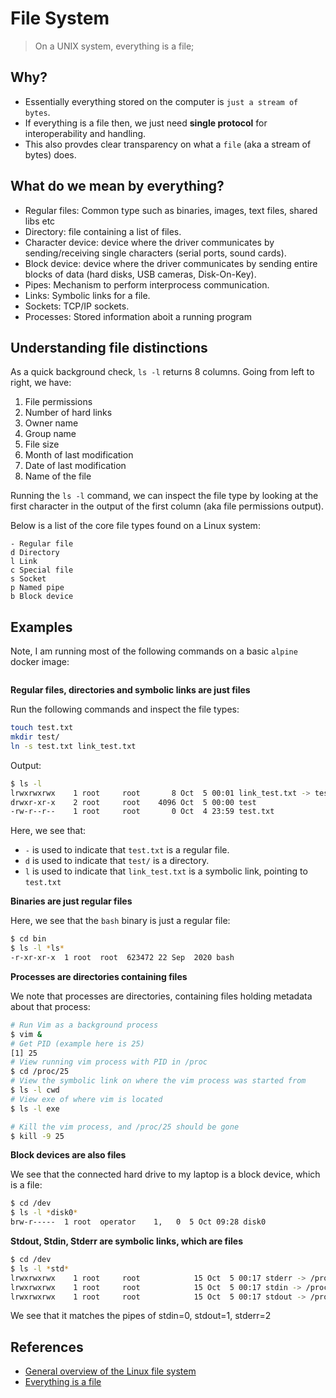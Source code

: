 # File System

> On a UNIX system, everything is a file;

## Why?

- Essentially everything stored on the computer is `just a stream of bytes`.
- If everything is a file then, we just need **single protocol** for interoperability and handling.
- This also provdes clear transparency on what a `file` (aka a stream of bytes) does.

## What do we mean by everything?

- Regular files: Common type such as binaries, images, text files, shared libs etc
- Directory: file containing a list of files.
- Character device: device where the driver communicates by sending/receiving single characters (serial ports, sound cards).
- Block device: device where the driver communicates by sending entire blocks of data (hard disks, USB cameras, Disk-On-Key).
- Pipes: Mechanism to perform interprocess communication.
- Links: Symbolic links for a file.
- Sockets: TCP/IP sockets.
- Processes: Stored information aboit a running program

## Understanding file distinctions

As a quick background check, `ls -l` returns 8 columns. Going from left to right, we have:

1. File permissions
2. Number of hard links
3. Owner name
4. Group name
5. File size
6. Month of last modification
7. Date of last modification
8. Name of the file

Running the `ls -l` command, we can inspect the file type by looking at the first character in the output of the first column (aka file permissions output).

Below is a list of the core file types found on a Linux system:

```
- Regular file
d Directory
l Link
c Special file
s Socket
p Named pipe
b Block device
```

## Examples

Note, I am running most of the following commands on a basic `alpine` docker image:

```

```

**Regular files, directories and symbolic links are just files**

Run the following commands and inspect the file types:
```bash
touch test.txt
mkdir test/
ln -s test.txt link_test.txt
```

Output:

```bash
$ ls -l
lrwxrwxrwx    1 root     root       8 Oct  5 00:01 link_test.txt -> test.txt
drwxr-xr-x    2 root     root    4096 Oct  5 00:00 test
-rw-r--r--    1 root     root       0 Oct  4 23:59 test.txt
```

Here, we see that:

- `-` is used to indicate that `test.txt` is a regular file.
- `d` is used to indicate that `test/` is a directory.
- `l` is used to indicate that `link_test.txt` is a symbolic link, pointing to `test.txt`

**Binaries are just regular files**

Here, we see that the `bash` binary is just a regular file:

```bash
$ cd bin
$ ls -l *ls*
-r-xr-xr-x  1 root  root  623472 22 Sep  2020 bash
```

**Processes are directories containing files**

We note that processes are directories, containing files holding metadata about that process:

```bash
# Run Vim as a background process
$ vim &
# Get PID (example here is 25)
[1] 25 
# View running vim process with PID in /proc
$ cd /proc/25
# View the symbolic link on where the vim process was started from
$ ls -l cwd
# View exe of where vim is located
$ ls -l exe

# Kill the vim process, and /proc/25 should be gone
$ kill -9 25
```

**Block devices are also files**

We see that the connected hard drive to my laptop is a block device, which is a file:

```bash
$ cd /dev
$ ls -l *disk0*
brw-r-----  1 root  operator    1,   0  5 Oct 09:28 disk0
```

**Stdout, Stdin, Stderr are symbolic links, which are files** 

```bash
$ cd /dev
$ ls -l *std*
lrwxrwxrwx    1 root     root            15 Oct  5 00:17 stderr -> /proc/self/fd/2
lrwxrwxrwx    1 root     root            15 Oct  5 00:17 stdin -> /proc/self/fd/0
lrwxrwxrwx    1 root     root            15 Oct  5 00:17 stdout -> /proc/self/fd/1
```

We see that it matches the pipes of stdin=0, stdout=1, stderr=2

## References

- [General overview of the Linux file system](https://tldp.org/LDP/intro-linux/html/sect_03_01.html)
- [Everything is a file](https://www.youtube.com/watch?v=dDwXnB6XeiA)